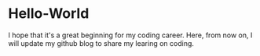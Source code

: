 # Hello-World

I hope that it's a great beginning for my coding career.
Here, from now on, I will update my github blog to share my learing on coding.

